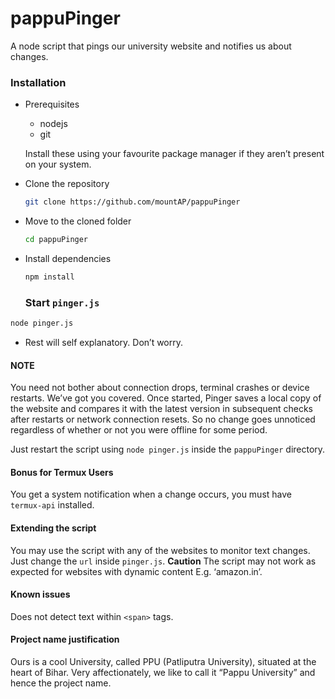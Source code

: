 # pappuPinger
A node script that pings our university website and notifies us about changes.

### Installation

* Prerequisites
  * nodejs
  * git

  Install these using your favourite package manager if they aren’t present on your system.

* Clone the repository

  ```bash
  git clone https://github.com/mountAP/pappuPinger
  ```

* Move to the cloned folder

  ```bash
  cd pappuPinger
  ```

* Install dependencies

  ```bash
  npm install
  ```



  ### Start `pinger.js`

```bash
node pinger.js
```

* Rest will self explanatory.  Don’t worry.



#### NOTE

You need not bother about connection drops, terminal crashes or device restarts. We’ve got you covered. Once started, Pinger saves a local copy of the website and compares it with the latest version in subsequent checks after restarts or network connection resets. So no change goes unnoticed regardless of whether or not you were offline for some period.

Just restart the script using `node pinger.js` inside the `pappuPinger` directory. 



#### Bonus for Termux Users

You get a system notification when a change occurs, you must have `termux-api` installed. 



#### Extending the script

You may use the script with any of the websites to monitor text changes. Just change the `url` inside `pinger.js`.  **Caution** The script may not work as expected for websites with dynamic content E.g. ‘amazon.in’.



#### Known issues

Does not detect text within `<span>` tags.



#### Project name justification

Ours is a cool University, called PPU (Patliputra University), situated at the heart of Bihar. Very affectionately, we like to call it “Pappu University” and hence the project name.
